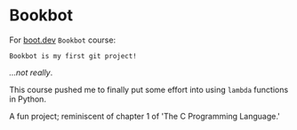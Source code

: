 # Bookbot

For [boot.dev](https://www.boot.dev) `Bookbot` course:

```
Bookbot is my first git project!
```

*...not really*.

This course pushed me to finally put some effort into using `lambda` functions in Python.

A fun project; reminiscent of chapter 1 of 'The C Programming Language.'

